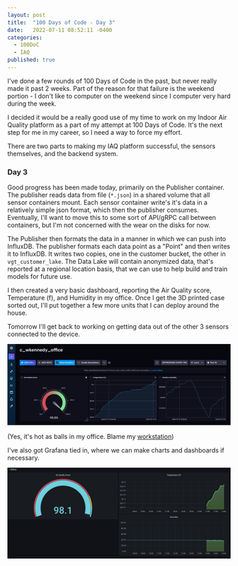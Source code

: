 ```yaml
---
layout: post
title:  "100 Days of Code - Day 3"
date:   2022-07-11 08:52:11 -0400
categories:
  - 100DoC
  - IAQ
published: true
---
```


I've done a few rounds of 100 Days of Code in the past, but never really made it past 2 weeks. Part of the reason for that failure is the weekend portion - I don't like to computer on the weekend since I computer very hard during the week.

I decided it would be a really good use of my time to work on my Indoor Air Quality platform as a part of my attempt at 100 Days of Code. It's the next step for me in my career, so I need a way to force my effort. 

There are two parts to making my IAQ platform successful, the sensors themselves, and the backend system.

### Day 3

Good progress has been made today, primarily on the Publisher container. The publisher reads data from file (`*.json`) in a shared volume that all sensor containers mount. Each sensor container write's it's data in a relatively simple json format, which then the publisher consumes. Eventually, I'll want to move this to some sort of API/gRPC call between containers, but I'm not concerned with the wear on the disks for now. 

The Publisher then formats the data in a manner in which we can push into InfluxDB. The publisher formats each data point as a "Point" and then writes it to InfluxDB. It writes two copies, one in the customer bucket, the other in `vgt_customer_lake`. The Data Lake will contain anonymized data, that's reported at a regional location basis, that we can use to help build and train models for future use. 

I then created a very basic dashboard, reporting the Air Quality score, Temperature (f), and Humidity in my office. Once I get the 3D printed case sorted out, I'll put together a few more units that I can deploy around the house. 

Tomorrow I'll get back to working on getting data out of the other 3 sensors connected to the device.

![Wkennedy Office Dashboard](/assets/images/100doc-day3.png)

(Yes, it's hot as balls in my office. Blame my [workstation](/gear))

I've also got Grafana tied in, where we can make charts and dashboards if necessary.

![Wkennedy Grafana Dashboard](/assets/images/100doc-day3-grafana.png)